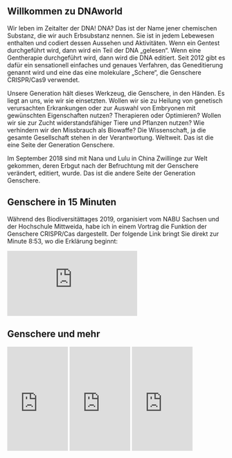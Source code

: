 ## Willkommen zu DNAworld

Wir leben im Zeitalter der DNA! DNA? Das ist der Name jener chemischen Substanz, die wir auch Erbsubstanz nennen. Sie ist in jedem Lebewesen enthalten und codiert dessen Aussehen und Aktivitäten. Wenn ein Gentest durchgeführt wird, dann wird ein Teil der DNA „gelesen“. Wenn eine Gentherapie durchgeführt wird, dann wird die DNA editiert. Seit 2012 gibt es dafür ein sensationell einfaches und genaues Verfahren, das Geneditierung genannt wird und eine das eine molekulare „Schere“, die Genschere CRISPR/Cas9 verwendet.

Unsere Generation hält dieses Werkzeug, die Genschere, in den Händen. Es liegt an uns, wie wir sie einsetzten. Wollen wir sie zu Heilung von genetisch verursachten Erkrankungen oder zur Auswahl von Embryonen mit gewünschten Eigenschaften nutzen? Therapieren oder Optimieren? Wollen wir sie zur Zucht widerstandsfähiger Tiere und Pflanzen nutzen? Wie verhindern wir den Missbrauch als Biowaffe? Die Wissenschaft, ja die gesamte Gesellschaft stehen in der Verantwortung. Weltweit. Das ist die eine Seite der Generation Genschere.

Im September 2018 sind mit Nana und Lulu in China Zwillinge zur Welt gekommen, deren Erbgut nach der Befruchtung mit der Genschere verändert, editiert, wurde. Das ist die andere Seite der Generation Genschere.

## Genschere in 15 Minuten
Während des Biodiversitättages 2019, organisiert vom NABU Sachsen und der Hochschule Mittweida, habe ich in einem Vortrag die Funktion der Genschere CRISPR/Cas dargestellt. Der folgende Link bringt Sie direkt zur Minute 8:53, wo die Erklärung beginnt:

<iframe src="https://www.youtube.com/embed/3LYFxALSOdg" title="YouTube video player" frameborder="0" allow="accelerometer; autoplay; clipboard-write; encrypted-media; gyroscope; picture-in-picture" allowfullscreen><br></iframe>

## Genschere und mehr

<iframe type="text/html" width="140" height="240" frameborder="0" allowfullscreen style="max-width:100%" src="https://lesen.amazon.de/kp/card?asin=B08174WG2N&preview=inline&linkCode=kpe&ref_=cm_sw_r_kb_dp_et16FbDEXKAT8&tag=wwwbiowassers-21" ></iframe>

<iframe type="text/html" width="140" height="240" frameborder="0" allowfullscreen style="max-width:100%" src="https://lesen.amazon.de/kp/card?asin= B07MCDX7RL&preview=inline&linkCode=kpe&ref_=cm_sw_r_kb_dp_Fw16FbX85301K&tag=wwwbiowassers-21" ></iframe>

<iframe type="text/html" width="140" height="240" frameborder="0" allowfullscreen style="max-width:100%" src="https://lesen.amazon.de/kp/card?asin= 3527717463&preview=inline&linkCode=kpe&ref_=cm_sw_r_kb_dp_Fw16FbX85301K&tag=wwwbiowassers-21" ></iframe>
